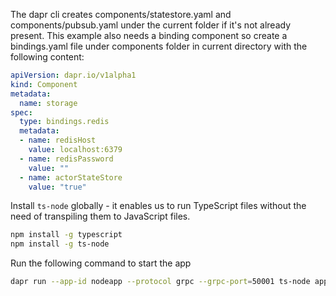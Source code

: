The dapr cli creates components/statestore.yaml and components/pubsub.yaml under the current folder if it's not already present. This example also needs a binding component so create a bindings.yaml file under components folder in current directory with the following content:

```yaml
apiVersion: dapr.io/v1alpha1
kind: Component
metadata:
  name: storage
spec:
  type: bindings.redis
  metadata:
  - name: redisHost
    value: localhost:6379
  - name: redisPassword
    value: ""
  - name: actorStateStore
    value: "true"
```

Install `ts-node` globally - it enables us to run TypeScript files without the need of transpiling them to JavaScript files.
```bash
npm install -g typescript
npm install -g ts-node
```

Run the following command to start the app

```bash
dapr run --app-id nodeapp --protocol grpc --grpc-port=50001 ts-node app.ts
```

